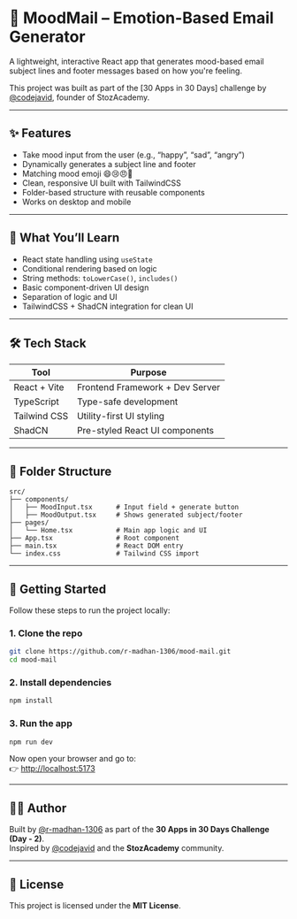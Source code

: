 # 💌 MoodMail – Emotion-Based Email Generator

A lightweight, interactive React app that generates mood-based email subject lines and footer messages based on how you're feeling.

This project was built as part of the [30 Apps in 30 Days] challenge by [@codejavid](https://www.linkedin.com/in/codejavid), founder of StozAcademy.

---


## ✨ Features

- Take mood input from the user (e.g., “happy”, “sad”, “angry”)
- Dynamically generates a subject line and footer
- Matching mood emoji 😄😢😠🙂
- Clean, responsive UI built with TailwindCSS
- Folder-based structure with reusable components
- Works on desktop and mobile

---

## 🧠 What You’ll Learn

- React state handling using `useState`
- Conditional rendering based on logic
- String methods: `toLowerCase()`, `includes()`
- Basic component-driven UI design
- Separation of logic and UI
- TailwindCSS + ShadCN integration for clean UI

---

## 🛠 Tech Stack

| Tool         | Purpose                           |
|--------------|-----------------------------------|
| React + Vite | Frontend Framework + Dev Server   |
| TypeScript   | Type-safe development             |
| Tailwind CSS | Utility-first UI styling          |
| ShadCN       | Pre-styled React UI components    |

---

## 📁 Folder Structure


```
src/
├── components/
│   ├── MoodInput.tsx      # Input field + generate button
│   ├── MoodOutput.tsx     # Shows generated subject/footer
├── pages/
│   └── Home.tsx           # Main app logic and UI
├── App.tsx                # Root component
├── main.tsx               # React DOM entry
└── index.css              # Tailwind CSS import
```

---

## 🚀 Getting Started

Follow these steps to run the project locally:

### 1. Clone the repo

```bash
git clone https://github.com/r-madhan-1306/mood-mail.git
cd mood-mail
```

### 2. Install dependencies

```bash
npm install
```

### 3. Run the app

```bash
npm run dev
```

Now open your browser and go to:  
👉 [http://localhost:5173](http://localhost:5173)

---

## 🧑‍💻 Author

Built by [@r-madhan-1306](https://github.com/r-madhan-1306) as part of the **30 Apps in 30 Days Challenge (Day - 2)**.  
Inspired by [@codejavid](https://twitter.com/codejavid) and the **StozAcademy** community.

---

## 📜 License

This project is licensed under the **MIT License**.

